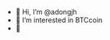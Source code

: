 - 👋 Hi, I’m @adongjh
- 👀 I’m interested in BTCcoin
- 👀
<!---
oliviner/oliviner is a ✨ special ✨ repository because its `README.md` (this file) appears on your GitHub profile.
You can click the Preview link to take a look at your changes.
--->
